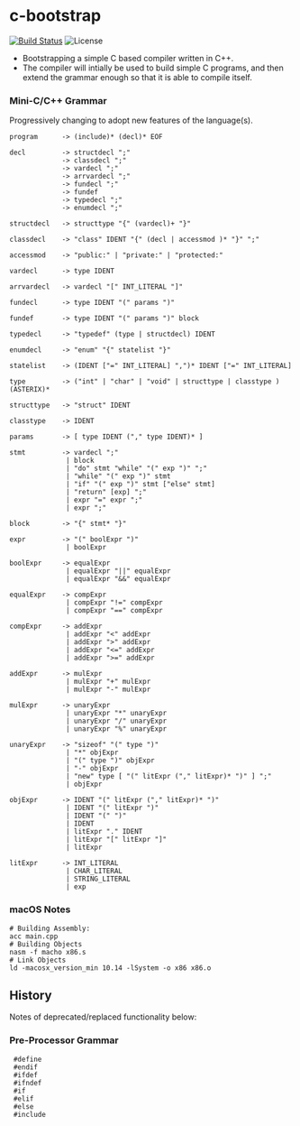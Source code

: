 # c-bootstrap

[![Build Status](https://travis-ci.com/rdtscp/c-bootstrap.svg?branch=master)](https://travis-ci.com/rdtscp/c-bootstrap)
![License](https://img.shields.io/badge/License-MIT-brightgreen.svg)

-   Bootstrapping a simple C based compiler written in C++.
-   The compiler will intially be used to build simple C programs, and then extend the grammar enough so that it is able to compile itself.

### Mini-C/C++ Grammar

Progressively changing to adopt new features of the language(s).

    program      -> (include)* (decl)* EOF

    decl         -> structdecl ";"
                 -> classdecl ";"
                 -> vardecl ";"
                 -> arrvardecl ";"
                 -> fundecl ";"
                 -> fundef
                 -> typedecl ";"
                 -> enumdecl ";"

    structdecl   -> structtype "{" (vardecl)+ "}"

    classdecl    -> "class" IDENT "{" (decl | accessmod )* "}" ";"

    accessmod    -> "public:" | "private:" | "protected:"

    vardecl      -> type IDENT

    arrvardecl   -> vardecl "[" INT_LITERAL "]"

    fundecl      -> type IDENT "(" params ")"

    fundef       -> type IDENT "(" params ")" block

    typedecl     -> "typedef" (type | structdecl) IDENT

    enumdecl     -> "enum" "{" statelist "}"

    statelist    -> (IDENT ["=" INT_LITERAL] ",")* IDENT ["=" INT_LITERAL]

    type         -> ("int" | "char" | "void" | structtype | classtype ) (ASTERIX)*

    structtype   -> "struct" IDENT

    classtype    -> IDENT

    params       -> [ type IDENT ("," type IDENT)* ]

    stmt         -> vardecl ";"
                  | block
                  | "do" stmt "while" "(" exp ")" ";"
                  | "while" "(" exp ")" stmt
                  | "if" "(" exp ")" stmt ["else" stmt]
                  | "return" [exp] ";"
                  | expr "=" expr ";"
                  | expr ";"

    block        -> "{" stmt* "}"

    expr         -> "(" boolExpr ")"
                  | boolExpr

    boolExpr     -> equalExpr
                  | equalExpr "||" equalExpr
                  | equalExpr "&&" equalExpr

    equalExpr    -> compExpr
                  | compExpr "!=" compExpr
                  | compExpr "==" compExpr

    compExpr     -> addExpr
                  | addExpr "<" addExpr
                  | addExpr ">" addExpr
                  | addExpr "<=" addExpr
                  | addExpr ">=" addExpr

    addExpr      -> mulExpr
                  | mulExpr "+" mulExpr
                  | mulExpr "-" mulExpr

    mulExpr      -> unaryExpr
                  | unaryExpr "*" unaryExpr
                  | unaryExpr "/" unaryExpr
                  | unaryExpr "%" unaryExpr

    unaryExpr    -> "sizeof" "(" type ")"
                  | "*" objExpr
                  | "(" type ")" objExpr
                  | "-" objExpr
                  | "new" type [ "(" litExpr ("," litExpr)* ")" ] ";"
                  | objExpr

    objExpr      -> IDENT "(" litExpr ("," litExpr)* ")"
                  | IDENT "(" litExpr ")"
                  | IDENT "(" ")"
                  | IDENT
                  | litExpr "." IDENT
                  | litExpr "[" litExpr "]"
                  | litExpr

    litExpr      -> INT_LITERAL
                  | CHAR_LITERAL
                  | STRING_LITERAL
                  | exp

### macOS Notes

    # Building Assembly:
    acc main.cpp
    # Building Objects
    nasm -f macho x86.s
    # Link Objects
    ld -macosx_version_min 10.14 -lSystem -o x86 x86.o

## History

Notes of deprecated/replaced functionality below:

### Pre-Processor Grammar

     #define
     #endif
     #ifdef
     #ifndef
     #if
     #elif
     #else
     #include
